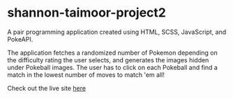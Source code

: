 # shannon-taimoor-project2

A pair programming application created using HTML, SCSS, JavaScript, and PokeAPI.

The application fetches a randomized number of Pokemon depending on the difficulty rating the user selects, and generates the images hidden under Pokeball images.
The user has to click on each Pokeball and find a match in the lowest number of moves to match 'em all!

Check out the live site <a href="https://pokemonmemorygame.netlify.app/">here</a>
